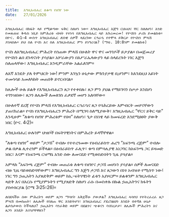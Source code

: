 ```yaml
---
title:  እግዚአብሔር ለቁጣ የዘገየ ነው
date:   27/01/2026
---
```




`እግዚአብሔር በክፋት ላይ የሚቆጣው ፍቅር ስለሆነ ነው። እግዚአብሔር እጅግ ርህሩህና ቸር ስለለሆነ፣ አንድ የመጽሐፍ ቅዱስ ነቢይ ከምሕረቱ ብዛት የተነሳ በእግዚአብሔር ላይ አጉረመረመ! የዮናስን ታሪክ ይመልከቱ። በዮና. 4፡1–4 ውስጥ እግዚአብሔር ለነነዌ ሰዎች ላደረገው ርኅራኄ የተሞላ ይቅርታ የዮናስን ምላሽ ያሰላስሉ። ይህ ስለ ዮናስ እና ስለ እግዚአብሔር ምን ይነግረናል? (ማቴ. 10:8ንም ይመልከቱ)`

ዮናስ ለእግዚአብሔር ምሕረት የሰጠው ምላሽ በሁለት ዋና ዋና መንገዶች ይታያል። በመጀመሪያ የዮናስን ልበ ደንዳናነት ያሳያል። አሦራውያን በእሥራኤላውያን ላይ ስላደረጉት ነገር እጅግ ስለጠላቸው፣ እግዚአብሔር እንዲምራቸው አልፈለገም።

ለእኛ እንዴት ያለ ትምህርት ነው! ምንም እንኳን ሁኔታው ምክንያታዊ ቢሆንም፣ ከእንደዚህ አይነት ተመሳሳይ አመለካከት መጠበቅ ይኖርብናል።

ከሌሎች ሁሉ ይልቅ የእግዚአብሔርን ጸጋ የተቀበሉ፣ ጸጋ ምን ያህል የማይገባን ስጦታ እንደሆነ ተገንዝበው፣ ጸጋን ለሌሎች ለመለገስ ፈቃደኛ መሆን አለባቸው።

በሁለተኛ ደረጃ የዮናስ ምላሽ የእግዚአብሔር ርኅራኄና ጸጋ የባሕርይው እምብርት መሆናቸውን ያጠናክራል። ዮናስ የእግዚአብሔርን ምሕረት በሚገባ ስለሚያውቅ፣ እግዚአብሔር “ቸርና ይቅር ባይ” እንዲሁም “ለቁጣ የዘገየ ምሕረቱም የበዛ“ ስለሆነ፣ ጌታ በነነዌ ላይ ከመፍረድ እንደሚፀፀት ያውቅ ነበር (ዮና. 4፡2)።

እግዚአብሔር ሁሉንም ህዝቦች በፍትሃዊነትና በምሕረት ይዳኛቸዋል።

“ለቁጣ የዘገየ” ወይም “ታጋሽ” ተብሎ የተተረጎመው የዕብራይስጥ ሐረግ “አፍንጫ ረጅም” ተብሎ ቃል በቃል ሊተረጎም ይችላል። በዕብራይስጥ ፈሊጥ፣ ቁጣ በምሳሌያዊ አነጋገር ከአፍንጫ ጋር ይዛመድ ነበር፣ እናም የአፍንጫ ርዝማኔ አንድ ሰው ለመናደድ የሚወስድበትን ጊዜ ያሳያል።

አምላክ “አፍንጫ ረጅም” ተብሎ መጠራቱ ለቁጣ የዘገየና ታጋሽ መሆኑን ያሳያል። ሰዎች ለመናደድ ብዙ ጊዜ ባይወስድባቸውም፣ እግዚአብሔር ግን እጅግ ታጋሽ እና ጸጋውን በነፃ አብዝቶ የሚሰጥ ነው፤ ነገር ግን ኃጢአትን አያጸድቅም ወይም ከኢ-ፍትሃዊነት ፊቱን አያዞርም። ይልቁንም እግዚአብሔር ጻድቅ እና በእርሱ የሚያምኑትን የሚያጸድቅ ስለሆነ ራሱ በመስቀሉ በኩል ኃጢአትንና ክፋትን ያስተሰርያል (ሮሜ 3፡25፣26)።

`ለበደላችሁ ሰው ምሕረትን ወይም ጸጋን ማሳየት አቅቷችሁ ያውቃል? እግዚአብሔር ላሳየህ የተትረፈረፈ ጸጋ ምላሽ በመስጠት፣ ለሌሎች የበለጠ ቸር እንድትሆን፣ እግዚአብሔር ያደረገልህን እንዴት በተሻለ ሁኔታ ልታስታውስ ትችላለህ? ኃጢአትን ሳንፈቅድ ወይም በደልንና ጭቆናን ሳናበረታታ፣ ለሌሎች ምሕረትን እና ጸጋን እንዴት እናሳያቸዋለን?`